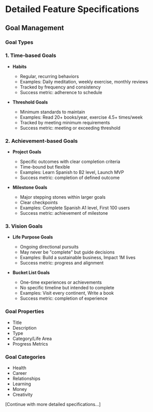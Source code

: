 # Detailed Feature Specifications

## Goal Management
### Goal Types

### 1. Time-based Goals
- **Habits**
  - Regular, recurring behaviors
  - Examples: Daily meditation, weekly exercise, monthly reviews
  - Tracked by frequency and consistency
  - Success metric: adherence to schedule

- **Threshold Goals**
  - Minimum standards to maintain
  - Examples: Read 20+ books/year, exercise 4.5+ times/week
  - Tracked by meeting minimum requirements
  - Success metric: meeting or exceeding threshold

### 2. Achievement-based Goals
- **Project Goals**
  - Specific outcomes with clear completion criteria
  - Time-bound but flexible
  - Examples: Learn Spanish to B2 level, Launch MVP
  - Success metric: completion of defined outcome

- **Milestone Goals**
  - Major stepping stones within larger goals
  - Clear checkpoints
  - Examples: Complete Spanish A1 level, First 100 users
  - Success metric: achievement of milestone

### 3. Vision Goals
- **Life Purpose Goals**
  - Ongoing directional pursuits
  - May never be "complete" but guide decisions
  - Examples: Build a sustainable business, Impact 1M lives
  - Success metric: progress and alignment

- **Bucket List Goals**
  - One-time experiences or achievements
  - No specific timeline but intended to complete
  - Examples: Visit every continent, Write a book
  - Success metric: completion of experience

### Goal Properties
- Title
- Description
- Type
- Category/Life Area
- Progress Metrics

### Goal Categories
- Health
- Career
- Relationships
- Learning
- Money
- Creativity

[Continue with more detailed specifications...]